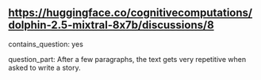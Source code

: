 ## https://huggingface.co/cognitivecomputations/dolphin-2.5-mixtral-8x7b/discussions/8

contains_question: yes

question_part: After a few paragraphs, the text gets very repetitive when asked to write a story.